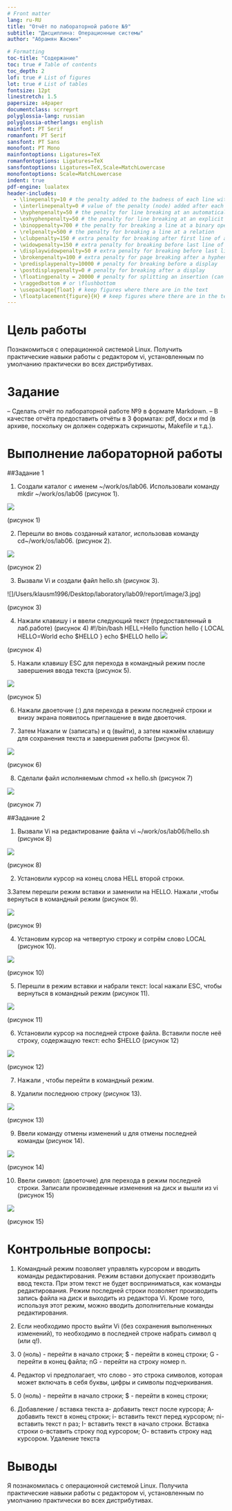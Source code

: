 ```yaml
---
# Front matter
lang: ru-RU
title: "Отчёт по лабораторной работе №9"
subtitle: "Дисциплина: Операционные системы"
author: "Абрамян Жасмин"

# Formatting
toc-title: "Содержание"
toc: true # Table of contents
toc_depth: 2
lof: true # List of figures
lot: true # List of tables
fontsize: 12pt
linestretch: 1.5
papersize: a4paper
documentclass: scrreprt
polyglossia-lang: russian
polyglossia-otherlangs: english
mainfont: PT Serif
romanfont: PT Serif
sansfont: PT Sans
monofont: PT Mono
mainfontoptions: Ligatures=TeX
romanfontoptions: Ligatures=TeX
sansfontoptions: Ligatures=TeX,Scale=MatchLowercase
monofontoptions: Scale=MatchLowercase
indent: true
pdf-engine: lualatex
header-includes:
  - \linepenalty=10 # the penalty added to the badness of each line within a paragraph (no associated penalty node) Increasing the value makes tex try to have fewer lines in the paragraph.
  - \interlinepenalty=0 # value of the penalty (node) added after each line of a paragraph.
  - \hyphenpenalty=50 # the penalty for line breaking at an automatically inserted hyphen
  - \exhyphenpenalty=50 # the penalty for line breaking at an explicit hyphen
  - \binoppenalty=700 # the penalty for breaking a line at a binary operator
  - \relpenalty=500 # the penalty for breaking a line at a relation
  - \clubpenalty=150 # extra penalty for breaking after first line of a paragraph
  - \widowpenalty=150 # extra penalty for breaking before last line of a paragraph
  - \displaywidowpenalty=50 # extra penalty for breaking before last line before a display math
  - \brokenpenalty=100 # extra penalty for page breaking after a hyphenated line
  - \predisplaypenalty=10000 # penalty for breaking before a display
  - \postdisplaypenalty=0 # penalty for breaking after a display
  - \floatingpenalty = 20000 # penalty for splitting an insertion (can only be split footnote in standard LaTeX)
  - \raggedbottom # or \flushbottom
  - \usepackage{float} # keep figures where there are in the text
  - \floatplacement{figure}{H} # keep figures where there are in the text
---
```


# Цель работы
Познакомиться с операционной системой Linux. Получить практические навыки работы с редактором vi, установленным по умолчанию
практически во всех дистрибутивах.
# Задание
– Сделать отчёт по лабораторной работе №9 в формате Markdown.
– В качестве отчёта предоставить отчёты в 3 форматах: pdf, docx и md (в архиве, поскольку он должен содержать скриншоты, Makefile и т.д.).

# Выполнение лабораторной работы
##Задание 1

1. Создали каталог с именем ~/work/os/lab06. Использовали команду mkdir ~/work/os/lab06 (рисунок 1).

![](/Users/klausm1996/Desktop/laboratory/lab09/report/image/1.jpg)

(рисунок 1)

2. Перешли во вновь созданный каталог, использовав команду cd~/work/os/lab06.
(рисунок 2).

![](/Users/klausm1996/Desktop/laboratory/lab09/report/image/2.jpg)

(рисунок 2)

3. Вызвали Vi и создали файл hello.sh (рисунок 3).

![]/Users/klausm1996/Desktop/laboratory/lab09/report/image/3.jpg)

(рисунок 3)

4. Нажали клавишу i и ввели следующий текст (предоставленный в лаб.работе) (рисунок 4)
#!/bin/bash
HELL=Hello
function hello {
LOCAL HELLO=World
echo $HELLO
}
echo $HELLO
hello
![](/Users/klausm1996/Desktop/laboratory/lab09/report/image/4.jpg)

(рисунок 4)

5. Нажали клавишу ESC для перехода в командный режим после
завершения ввода текста (рисунок 5).

![](/Users/klausm1996/Desktop/laboratory/lab09/report/image/5.jpg)

(рисунок 5)

6. Нажали двоеточие (:) для перехода в режим последней строки и
внизу экрана появилось приглашение в виде двоеточия.

7. Затем Нажали w (записать) и q (выйти), а затем нажмём клавишу <RETURN> для сохранения текста и завершения работы (рисунок 6).

![](/Users/klausm1996/Desktop/laboratory/lab09/report/image/6.jpg)

(рисунок 6)

8. Сделали файл исполняемым chmod +x hello.sh (рисунок 7)

![](/Users/klausm1996/Desktop/laboratory/lab09/report/image/7.jpg)

(рисунок 7)

##Задание 2

1. Вызвали Vi на редактирование файла vi ~/work/os/lab06/hello.sh (рисунок 8)

![](/Users/klausm1996/Desktop/laboratory/lab09/report/image/8.jpg)

(рисунок 8)

2. Установили курсор на конец слова HELL второй строки.

3.Затем перешли режим вставки и заменили на HELLO. Нажали <ESC>,чтобы вернуться в командный режим (рисунок 9).

![](/Users/klausm1996/Desktop/laboratory/lab09/report/image/9.jpg)

(рисунок 9)

4. Установим курсор на четвертую строку и сотрём слово LOCAL (рисунок 10).

![](/Users/klausm1996/Desktop/laboratory/lab09/report/image/10.jpg)

(рисунок 10)

5. Перешли в режим вставки и набрали текст: local нажали ESC, чтобы вернуться в командный режим (рисунок 11).

![](/Users/klausm1996/Desktop/laboratory/lab09/report/image/11.jpg)

(рисунок 11)

6. Установили курсор на последней строке файла. Вставили после неё
строку, содержащую текст: echo $HELLO (рисунок 12)

![](/Users/klausm1996/Desktop/laboratory/lab09/report/image/12.jpg)

(рисунок 12)

7. Нажали <ESC>, чтобы перейти в командный режим.

8. Удалили последнюю строку (рисунок 13).

![](/Users/klausm1996/Desktop/laboratory/lab09/report/image/13.jpg)

(рисунок 13)

9. Ввели команду отмены изменений u для отмены последней команды (рисунок 14).

![](/Users/klausm1996/Desktop/laboratory/lab09/report/image/14.jpg)

(рисунок 14)

10. Ввели символ: (двоеточие) для перехода в режим последней строки. Записали произведенные изменения на диск и вышли из vi (рисунок 15)

![](/Users/klausm1996/Desktop/laboratory/lab09/image/15.jpg)

(рисунок 15)

# Контрольные вопросы:

1. Командный режим позволяет управлять курсором и вводить команды редактирования.
Режим вставки допускает производить ввод текста. При этом текст не будет восприниматься, как команды редактирования.
Режим последней строки позволяет производить запись файла на диск и выходить из редактора Vi. Кроме того, используя этот режим, можно вводить дополнительные команды редактирования.

2. Если необходимо просто выйти Vi (без сохранения выполненных изменений), то необходимо в последней строке набрать символ q (или q!).

3. 0 (ноль) - перейти в начало строки;
$ - перейти в конец строки;
G - перейти в конец файла;
nG - перейти на строку номер n.

4. Редактор vi предполагает, что слово - это строка символов, которая может включать в себя буквы, цифры и символы подчеркивания.

5. 0 (ноль) - перейти в начало строки;
$ - перейти в конец строки;

6. Добавление / вставка текста 
   а- добавить текст после курсора;
А- добавить текст в конец строки;
i- вставить текст перед курсором;
ni- вставить текст n раз;
I- вставить текст в начало строки.
Вставка строки
o-вставить строку под курсором;
О- вставить строку над курсором.
Удаление текста





# Выводы

Я познакомилась с операционной системой Linux. Получила практические навыки работы с редактором vi, установленным по умолчанию
практически во всех дистрибутивах.
